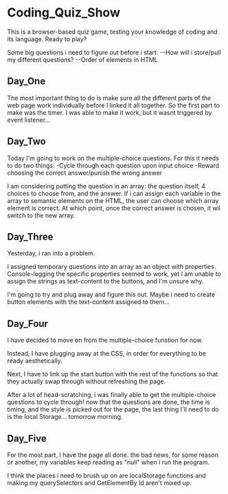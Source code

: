 # Coding_Quiz_Show
This is a browser-based quiz game, testing your knowledge of coding and its language. Ready to play?


Some big questions i need to figure out before i start:
    --How will i store/pull my different questions?
    --Order of elements in HTML


## Day_One
The most important thing to do is make sure all the different parts of the web page work individually before I linked it all together. So the first part to make was the timer. I was able to make it work, but it wasnt triggered by event listener...

## Day_Two
Today I'm going to work on the multiple-choice questions. For this it needs to do two things:
    -Cycle through each question upon input choice
    -Reward choosing the correct answer/punish the wrong answer

I am considering putting the question in an array: the question itself, 4 choices to choose from, and the answer. If i can assign each variable in the array to semantic elements on the HTML, the user can choose which array element is correct. At which point, once the correct answer is chosen, it wil switch to the new array.

## Day_Three
Yesterday, i ran into a problem.

I assigned temporary questions into an array as an object with properties. Console-logging the specific properties seemed to work, yet I am unable to assign the strings as text-content to the buttons, and I'm unsure why.

I'm going to try and plug away and figure this out. Maybe i need to create button elements with the text-content assigned to them...

## Day_Four
I have decided to move on from the multiple-choice funstion for now.

Instead, I have plugging away at the CSS, in order for everything to be ready aesthetically.

Next, I have to link up the start button with the rest of the functions so that they actually swap through without refreshing the page.

After a lot of head-scratching, i was finally able to get the multiple-choice questions to cycle through! now that the questions are done, the time is timing, and the style is picked out for the page, the last thing I'll need to do is the local Storage... tomorrow morning.

## Day_Five
For the most part, I have the page all done.
the bad news, for some reason or another, my variables keep reading as "null" when i run the program.

I think the places i need to brush up on are localStorage functions and making my querySelectors and GetElementBy Id aren't mixed up.